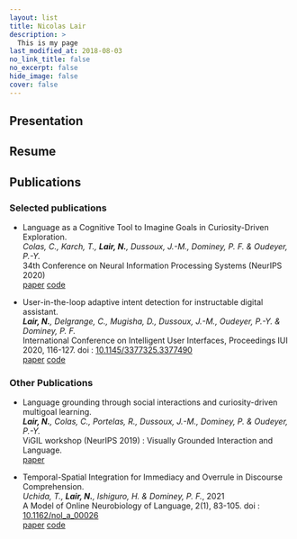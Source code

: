 ```yaml
---
layout: list
title: Nicolas Lair
description: >
  This is my page
last_modified_at: 2018-08-03
no_link_title: false 
no_excerpt: false 
hide_image: false
cover: false
---
```

## Presentation 

## Resume<a name="resume"></a>

## Publications<a name="publications"></a>

### Selected publications

* Language as a Cognitive Tool to Imagine Goals in Curiosity-Driven Exploration.  
_Colas, C., Karch, T., **Lair, N.**, Dussoux, J.-M., Dominey, P. F. & Oudeyer, P.-Y._  
34th Conference on Neural Information Processing Systems (NeurIPS 2020)  
[paper](https://papers.nips.cc/paper/2020/file/274e6fcf4a583de4a81c6376f17673e7-Paper.pdf) [code](https://github.com/flowersteam/Imagine)

* User-in-the-loop adaptive intent detection for instructable digital assistant.  
_**Lair, N.**, Delgrange, C., Mugisha, D., Dussoux, J.-M., Oudeyer, P.-Y. & Dominey, P. F._  
International Conference on Intelligent User Interfaces, Proceedings IUI 2020, 116-127. doi : [10.1145/3377325.3377490](10.1145/3377325.3377490)  
[paper](https://arxiv.org/abs/2001.06007) [code](https://github.com/nicolas-lair/AidMe)

### Other Publications

* Language grounding through social interactions and curiosity-driven multigoal learning.  
_**Lair, N.**, Colas, C., Portelas, R., Dussoux, J.-M., Dominey, P. & Oudeyer, P.-Y._  
ViGIL workshop (NeurIPS 2019) : Visually Grounded Interaction and Language.  
[paper](https://arxiv.org/abs/1911.03219)

* Temporal-Spatial Integration for Immediacy and Overrule in Discourse Comprehension.  
_Uchida, T., **Lair, N.**, Ishiguro, H. & Dominey, P. F._, 2021  
A Model of Online Neurobiology of Language, 2(1), 83-105. doi : [10.1162/nol_a_00026](10.1162/nol_a_00026)  
[paper](https://direct.mit.edu/nol/article/2/1/83/95859) [code](https://github.com/nicolas-lair/DiscourseOverrule)  
